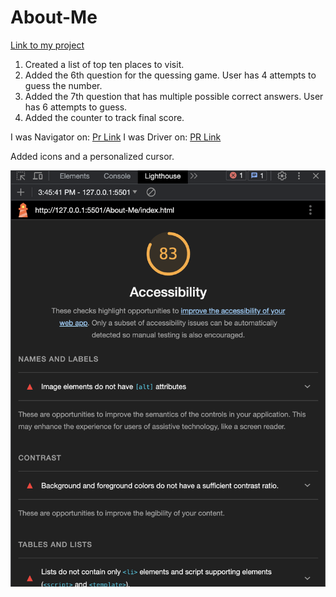 # About-Me

[Link to my project](https://katkho.github.io/About-Me/)

1. Created a list of top ten places to visit.
2. Added the 6th question for the quessing game. User has 4 attempts to guess the number.
3. Added the 7th question that has multiple possible correct answers. User has 6 attempts to guess.
4. Added the counter to track final score.

I was Navigator on: [Pr Link](https://github.com/KatKho/About-Me/pull/1)
I was Driver on: [PR Link](https://github.com/sfpagalan/about-me/pull/1)

Added icons and a personalized cursor.


![Lighthouse-score](img/Screenshot.png)